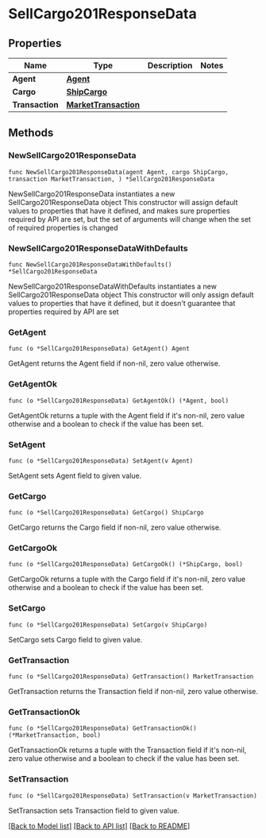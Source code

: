 # SellCargo201ResponseData

## Properties

Name | Type | Description | Notes
------------ | ------------- | ------------- | -------------
**Agent** | [**Agent**](Agent.md) |  | 
**Cargo** | [**ShipCargo**](ShipCargo.md) |  | 
**Transaction** | [**MarketTransaction**](MarketTransaction.md) |  | 

## Methods

### NewSellCargo201ResponseData

`func NewSellCargo201ResponseData(agent Agent, cargo ShipCargo, transaction MarketTransaction, ) *SellCargo201ResponseData`

NewSellCargo201ResponseData instantiates a new SellCargo201ResponseData object
This constructor will assign default values to properties that have it defined,
and makes sure properties required by API are set, but the set of arguments
will change when the set of required properties is changed

### NewSellCargo201ResponseDataWithDefaults

`func NewSellCargo201ResponseDataWithDefaults() *SellCargo201ResponseData`

NewSellCargo201ResponseDataWithDefaults instantiates a new SellCargo201ResponseData object
This constructor will only assign default values to properties that have it defined,
but it doesn't guarantee that properties required by API are set

### GetAgent

`func (o *SellCargo201ResponseData) GetAgent() Agent`

GetAgent returns the Agent field if non-nil, zero value otherwise.

### GetAgentOk

`func (o *SellCargo201ResponseData) GetAgentOk() (*Agent, bool)`

GetAgentOk returns a tuple with the Agent field if it's non-nil, zero value otherwise
and a boolean to check if the value has been set.

### SetAgent

`func (o *SellCargo201ResponseData) SetAgent(v Agent)`

SetAgent sets Agent field to given value.


### GetCargo

`func (o *SellCargo201ResponseData) GetCargo() ShipCargo`

GetCargo returns the Cargo field if non-nil, zero value otherwise.

### GetCargoOk

`func (o *SellCargo201ResponseData) GetCargoOk() (*ShipCargo, bool)`

GetCargoOk returns a tuple with the Cargo field if it's non-nil, zero value otherwise
and a boolean to check if the value has been set.

### SetCargo

`func (o *SellCargo201ResponseData) SetCargo(v ShipCargo)`

SetCargo sets Cargo field to given value.


### GetTransaction

`func (o *SellCargo201ResponseData) GetTransaction() MarketTransaction`

GetTransaction returns the Transaction field if non-nil, zero value otherwise.

### GetTransactionOk

`func (o *SellCargo201ResponseData) GetTransactionOk() (*MarketTransaction, bool)`

GetTransactionOk returns a tuple with the Transaction field if it's non-nil, zero value otherwise
and a boolean to check if the value has been set.

### SetTransaction

`func (o *SellCargo201ResponseData) SetTransaction(v MarketTransaction)`

SetTransaction sets Transaction field to given value.



[[Back to Model list]](../README.md#documentation-for-models) [[Back to API list]](../README.md#documentation-for-api-endpoints) [[Back to README]](../README.md)


